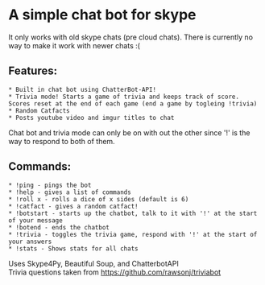 A simple chat bot for skype
===========================

It only works with old skype chats (pre cloud chats). There is currently no way to make it work with newer chats :(

Features:
--------
    * Built in chat bot using ChatterBot-API!
    * Trivia mode! Starts a game of trivia and keeps track of score. Scores reset at the end of each game (end a game by togleing !trivia)
    * Random Catfacts
    * Posts youtube video and imgur titles to chat

Chat bot and trivia mode can only be on with out the other since '!' is the way to respond to both of them.

Commands:
---------
    * !ping - pings the bot
    * !help - gives a list of commands
    * !roll x - rolls a dice of x sides (default is 6)
    * !catfact - gives a random catfact!
    * !botstart - starts up the chatbot, talk to it with '!' at the start of your message
    * !botend - ends the chatbot
    * !trivia - toggles the trivia game, respond with '!' at the start of your answers
	* !stats - Shows stats for all chats
    

Uses Skype4Py, Beautiful Soup, and ChatterbotAPI  
Trivia questions taken from https://github.com/rawsonj/triviabot
